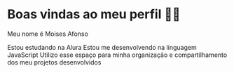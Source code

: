 # Boas vindas ao meu perfil 💙💙
Meu nome é Moises Afonso

Estou estudando na Alura
Estou me desenvolvendo na linguagem JavaScript
Utilizo esse espaço para minha organização e compartilhamento dos meu projetos desenvolvidos
